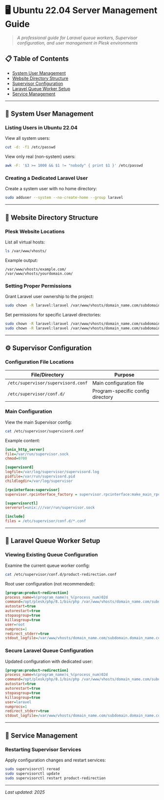 # 🖥️ Ubuntu 22.04 Server Management Guide

> *A professional guide for Laravel queue workers, Supervisor configuration, and user management in Plesk environments*

## 📋 Table of Contents

- [System User Management](#-system-user-management)
- [Website Directory Structure](#-website-directory-structure)
- [Supervisor Configuration](#-supervisor-configuration)
- [Laravel Queue Worker Setup](#-laravel-queue-worker-setup)
- [Service Management](#-service-management)

---

## 👤 System User Management

### Listing Users in Ubuntu 22.04

View all system users:
```bash
cut -d: -f1 /etc/passwd
```

View only real (non-system) users:
```bash
awk -F: '$3 >= 1000 && $1 != "nobody" { print $1 }' /etc/passwd
```

### Creating a Dedicated Laravel User

Create a system user with no home directory:
```bash
sudo adduser --system --no-create-home --group laravel
```

---

## 📁 Website Directory Structure

### Plesk Website Locations

List all virtual hosts:
```bash
ls /var/www/vhosts/
```

Example output:
```
/var/www/vhosts/example.com/
/var/www/vhosts/yourdomain.com/
```

### Setting Proper Permissions

Grant Laravel user ownership to the project:
```bash
sudo chown -R laravel:laravel /var/www/vhosts/domain_name.com/subdomain.domain_name.com
```

Set permissions for specific Laravel directories:
```bash
sudo chown -R laravel:laravel /var/www/vhosts/domain_name.com/subdomain.domain_name.com/storage
sudo chown -R laravel:laravel /var/www/vhosts/domain_name.com/subdomain.domain_name.com/bootstrap/cache
```

---

## ⚙️ Supervisor Configuration

### Configuration File Locations

| File/Directory                     | Purpose                           |
| ---------------------------------- | --------------------------------- |
| `/etc/supervisor/supervisord.conf` | Main configuration file           |
| `/etc/supervisor/conf.d/`          | Program-specific config directory |

### Main Configuration

View the main Supervisor config:
```bash
cat /etc/supervisor/supervisord.conf
```

Example content:
```ini
[unix_http_server]
file=/var/run/supervisor.sock
chmod=0700

[supervisord]
logfile=/var/log/supervisor/supervisord.log
pidfile=/var/run/supervisord.pid
childlogdir=/var/log/supervisor

[rpcinterface:supervisor]
supervisor.rpcinterface_factory = supervisor.rpcinterface:make_main_rpcinterface

[supervisorctl]
serverurl=unix:///var/run/supervisor.sock

[include]
files = /etc/supervisor/conf.d/*.conf
```

---

## 🚀 Laravel Queue Worker Setup

### Viewing Existing Queue Configuration

Examine the current queue worker config:
```bash
cat /etc/supervisor/conf.d/product-redirection.conf
```

Root user configuration (not recommended):
```ini
[program:product-redirection]
process_name=%(program_name)s_%(process_num)02d
command=/opt/plesk/php/8.1/bin/php /var/www/vhosts/domain_name.com/subdomain.domain_name.com/artisan queue:work --queue=default --sleep=3 --tries=3 --max-time=3600
autostart=true
autorestart=true
stopasgroup=true
killasgroup=true
user=root
numprocs=1
redirect_stderr=true
stdout_logfile=/var/www/vhosts/domain_name.com/subdomain.domain_name.com/storage/logs/laravel.log
```

### Secure Laravel Queue Configuration

Updated configuration with dedicated user:
```ini
[program:product-redirection]
process_name=%(program_name)s_%(process_num)02d
command=/opt/plesk/php/8.1/bin/php /var/www/vhosts/domain_name.com/subdomain.domain_name.com/artisan queue:work --queue=default --sleep=3 --tries=3 --max-time=3600
autostart=true
autorestart=true
stopasgroup=true
killasgroup=true
user=laravel
numprocs=1
redirect_stderr=true
stdout_logfile=/var/www/vhosts/domain_name.com/subdomain.domain_name.com/storage/logs/laravel.log
```

---

## 🔄 Service Management

### Restarting Supervisor Services

Apply configuration changes and restart services:
```bash
sudo supervisorctl reread
sudo supervisorctl update
sudo supervisorctl restart product-redirection
```

---

*Last updated: 2025* 
